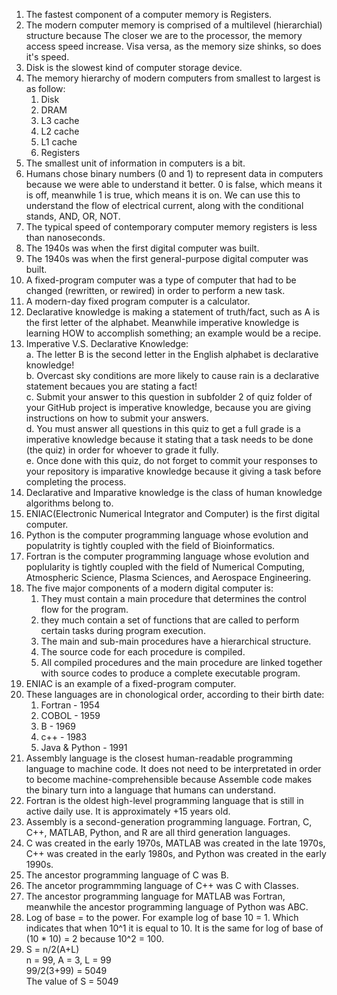 1. The fastest component of a computer memory is Registers.   
2. The modern computer memory is comprised of a multilevel (hierarchial) structure because The closer we are to the processor, the memory access speed increase. Visa versa, as the memory size shinks, so does it's speed.   
3. Disk is the slowest kind of computer storage device.
4. The memory hierarchy of modern computers from smallest to largest is as follow:   
   1. Disk   
   2. DRAM   
   3. L3 cache   
   4. L2 cache   
   5. L1 cache   
   6. Registers   
5. The smallest unit of information in computers is a bit.   
6. Humans chose binary numbers (0 and 1) to represent data in computers because we were able to understand it better. 0 is false, which means it is off, meanwhile 1 is true, which means it is on. We can use this to understand the flow of electrical current, along with the conditional stands, AND, OR, NOT.   
7. The typical speed of contemporary computer memory registers is less than nanoseconds.   
8. The 1940s was when the first digital computer was built.   
9. The 1940s was when the first general-purpose digital computer was built.   
10. A fixed-program computer was a type of computer that had to be changed (rewritten, or rewired) in order to perform a new task.   
11. A modern-day fixed program computer is a calculator.   
12. Declarative knowledge is making a statement of truth/fact, such as A is the first letter of the alphabet. Meanwhile imperative knowledge is learning HOW to accomplish something; an example would be a recipe.   
13. Imperative V.S. Declarative Knowledge:   
    a. The letter B is the second letter in the English alphabet is declarative knowledge!   
    b. Overcast sky conditions are more likely to cause rain is a declarative statement becaues you are stating a fact!   
    c. Submit your answer to this question in subfolder 2 of quiz folder of your GitHub project is imperative knowledge, because you are giving instructions on how to submit your answers.   
    d. You must answer all questions in this quiz to get a full grade is a imperative knowledge because it stating that a task needs to be done (the quiz) in order for whoever to grade it fully.   
    e. Once done with this quiz, do not forget to commit your responses to your repository is imparative knowledge because it giving a task before completing the process.   
14. Declarative and Imparative knowledge is the class of human knowledge algorithms belong to.   
15. ENIAC(Electronic Numerical Integrator and Computer) is the first digital computer.   
16. Python is the computer programming language whose evolution and populatrity is tightly coupled with the field of Bioinformatics.   
17. Fortran is the computer programming language whose evolution and poplularity is tightly coupled with the field of Numerical Computing, Atmospheric Science, Plasma Sciences, and Aerospace Engineering.   
18. The five major components of a modern digital computer is:   
    1. They must contain a main procedure that determines the control flow for the program.   
    2. they much contain a set of functions that are called to perform certain tasks during program execution.   
    3. The main and sub-main procedures have a hierarchical structure.
    4. The source code for each procedure is compiled.   
    5. All compiled procedures and the main procedure are linked together with source codes to produce a complete executable program.   
19. ENIAC is an example of a fixed-program computer.   
20. These languages are in chonological order, according to their birth date:   
    1. Fortran - 1954   
    2. COBOL - 1959   
    3. B - 1969   
    4. c++ - 1983   
    5. Java & Python - 1991   
21. Assembly language is the closest human-readable programming language to machine code. It does not need to be interpretated in order to become machine-comprehensible because Assemble code makes the binary turn into a language that humans can understand.   
22. Fortran is the oldest high-level programming language that is still in active daily use. It is approximately +15 years old.   
23. Assembly is a second-generation programming language. Fortran, C, C++, MATLAB, Python, and R are all third generation languages.   
24. C was created in the early 1970s, MATLAB was created in the late 1970s, C++ was created in the early 1980s, and Python was created in the early 1990s.   
25. The ancestor programming language of C was B.   
26. The ancetor programmming language of C++ was C with Classes.   
27. The ancestor programming language for MATLAB was Fortran, meanwhile the ancestor programming language of Python was ABC.   
28. Log of base = to the power. For example log of base 10 = 1. Which indicates that when 10^1 it is equal to 10. It is the same for log of base of (10 * 10) = 2 because 10^2 = 100.   
29.   
    S = n/2(A+L)   
    n = 99, A = 3, L = 99   
    99/2(3+99) = 5049   
     The value of S = 5049   
